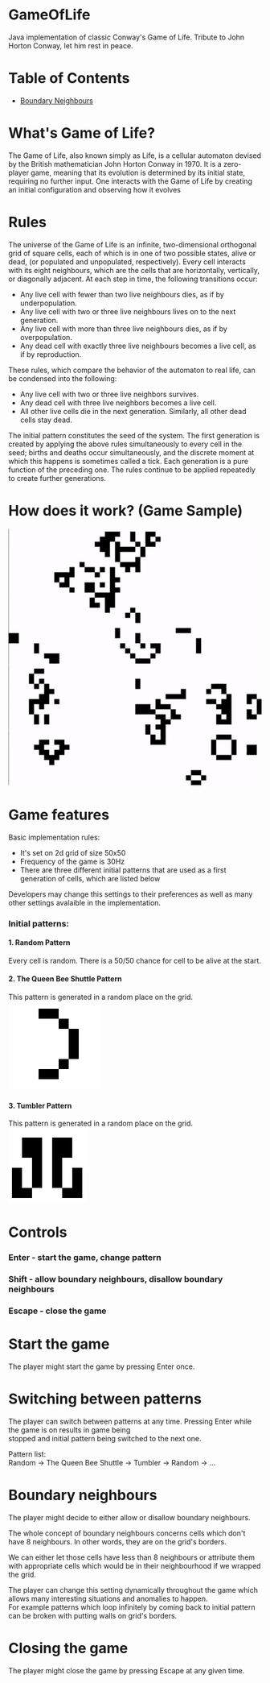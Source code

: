 # GameOfLife
Java implementation of classic Conway's Game of Life. Tribute to John Horton Conway, let him rest in peace. 
# Table of Contents
- [Boundary Neighbours](#start-the-game)  
# What's Game of Life?
The Game of Life, also known simply as Life, is a cellular automaton devised by the British mathematician John Horton Conway in 1970. It is a zero-player game, meaning that its evolution is determined by its initial state, requiring no further input. One interacts with the Game of Life by creating an initial configuration and observing how it evolves  
# Rules
The universe of the Game of Life is an infinite, two-dimensional orthogonal grid of square cells, each of which is in one of two possible states, alive or dead, (or populated and unpopulated, respectively). Every cell interacts with its eight neighbours, which are the cells that are horizontally, vertically, or diagonally adjacent. At each step in time, the following transitions occur:  
  
- Any live cell with fewer than two live neighbours dies, as if by underpopulation.  
- Any live cell with two or three live neighbours lives on to the next generation.  
- Any live cell with more than three live neighbours dies, as if by overpopulation.  
- Any dead cell with exactly three live neighbours becomes a live cell, as if by reproduction.  
  
These rules, which compare the behavior of the automaton to real life, can be condensed into the following:  
  
- Any live cell with two or three live neighbors survives.
- Any dead cell with three live neighbors becomes a live cell.
- All other live cells die in the next generation. Similarly, all other dead cells stay dead.  
  
The initial pattern constitutes the seed of the system. The first generation is created by applying the above rules simultaneously to every cell in the seed; births and deaths occur simultaneously, and the discrete moment at which this happens is sometimes called a tick. Each generation is a pure function of the preceding one. The rules continue to be applied repeatedly to create further generations.  
# How does it work? (Game Sample)
![](golgif.gif)
# Game features
Basic implementation rules:  
  
- It's set on 2d grid of size 50x50  
- Frequency of the game is 30Hz  
- There are three different initial patterns that are used as a first generation of cells, which are listed below  
  
Developers may change this settings to their preferences as well as many other settings avalaible in the implementation.  
### Initial patterns:  
  
#### 1. Random Pattern
Every cell is random. There is a 50/50 chance for cell to be alive at the start.  
  
#### 2. The Queen Bee Shuttle Pattern
This pattern is generated in a random place on the grid.  
![Queen Bee](queen.PNG)  
  
#### 3. Tumbler Pattern  
This pattern is generated in a random place on the grid.  
![Tumbler](tumbler.PNG)  

# Controls
### Enter - start the game, change pattern  
### Shift - allow boundary neighbours, disallow boundary neighbours
### Escape - close the game

# Start the game
The player might start the game by pressing Enter once.  

# Switching between patterns
The player can switch between patterns at any time. Pressing Enter while the game is on results in game being  
stopped and initial pattern being switched to the next one.  
  
Pattern list:  
Random -> The Queen Bee Shuttle -> Tumbler -> Random -> ...  

# Boundary neighbours  
The player might decide to either allow or disallow boundary neighbours.  
  
The whole concept of boundary neighbours concerns cells which don't have 8 neighbours. In other words, they are on the grid's borders.  
  
We can either let those cells have less than 8 neighbours or attribute them with appropriate cells which would be in their neighbourhood
if we wrapped the grid.  
  
The player can change this setting dynamically throughout the game which allows many interesting situations and anomalies to happen.  
For example patterns which loop infinitely by coming back to initial pattern can be broken with putting walls on grid's borders.

# Closing the game
The player might close the game by pressing Escape at any given time.
